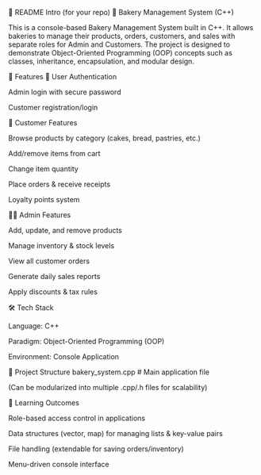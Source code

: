 📖 README Intro (for your repo)
🍰 Bakery Management System (C++)

This is a console-based Bakery Management System built in C++.
It allows bakeries to manage their products, orders, customers, and sales with separate roles for Admin and Customers.
The project is designed to demonstrate Object-Oriented Programming (OOP) concepts such as classes, inheritance, encapsulation, and modular design.

🚀 Features
👤 User Authentication

Admin login with secure password

Customer registration/login

🛒 Customer Features

Browse products by category (cakes, bread, pastries, etc.)

Add/remove items from cart

Change item quantity

Place orders & receive receipts

Loyalty points system

🧑‍💼 Admin Features

Add, update, and remove products

Manage inventory & stock levels

View all customer orders

Generate daily sales reports

Apply discounts & tax rules

🛠 Tech Stack

Language: C++

Paradigm: Object-Oriented Programming (OOP)

Environment: Console Application

📂 Project Structure
bakery_system.cpp   # Main application file


(Can be modularized into multiple .cpp/.h files for scalability)

🎯 Learning Outcomes

Role-based access control in applications

Data structures (vector, map) for managing lists & key-value pairs

File handling (extendable for saving orders/inventory)

Menu-driven console interface

